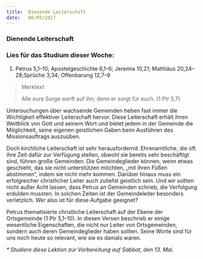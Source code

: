 ```yaml
---
title:  Dienende Leiterschaft
date:   06/05/2017
---
```


### Dienende Leiterschaft 

### Lies für das Studium dieser Woche: 
1. Petrus 5,1–10; Apostelgeschichte 6,1–6; Jeremia 10,21; Matthäus 20,24–28;Sprüche 3,34; Offenbarung 12,7–9 

> <p>Merktext</p> 
> Alle eure Sorge werft auf ihn; denn er sorgt für euch. (1 Ptr 5,7) 

Untersuchungen über wachsende Gemeinden heben fast immer die Wichtigkeit effektiver Leiterschaft hervor. Diese Leiterschaft erhält ihren Weitblick von Gott und seinem Wort und bietet jedem in der Gemeinde die Möglichkeit, seine eigenen geistlichen Gaben beim Ausführen des Missionsauftrags auszuüben. 

Doch kirchliche Leiterschaft ist sehr herausfordernd. Ehrenamtliche, die oft ihre Zeit dafür zur Verfügung stellen, obwohl sie bereits sehr beschäftigt sind, führen große Gemeinden. Die Gemeindeglieder können, wenn etwas geschieht, das sie nicht unterstützen möchten, „mit ihren Füßen abstimmen“, indem sie nicht mehr kommen. Darüber hinaus muss ein erfolgreicher christlicher Leiter auch zutiefst geistlich sein. Und wir sollten nicht außer Acht lassen, dass Petrus an Gemeinden schrieb, die Verfolgung erdulden mussten. In solchen Zeiten ist der Gemeindeleiter besonders verletzlich. Wer also ist für diese Aufgabe geeignet? 

Petrus thematisierte christliche Leiterschaft auf der Ebene der Ortsgemeinde (1 Ptr 5,1–10). In diesen Versen beschrieb er einige wesentliche Eigenschaften, die nicht nur Leiter von Ortsgemeinden, sondern auch deren Gemeindeglieder haben sollten. Seine Worte sind für uns noch heute so relevant, wie sie es damals waren. 

_* Studiere diese Lektion zur Vorbereitung auf Sabbat, den 13. Mai._ 